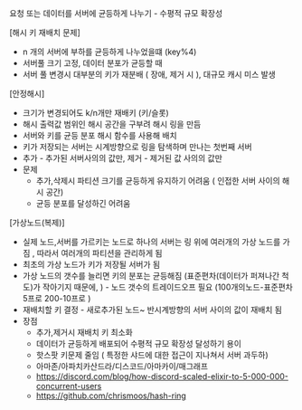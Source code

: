 요청 또는 데이터를 서버에 균등하게 나누기 - 수평적 규모 확장성 

[해시 키 재배치 문제]

- n 개의 서버에 부하를 균등하게 나누었을떄 (key%4)
- 서버풀 크기 고정, 데이터 분포가 균등할 때
- 서버 풀 변경시 대부분의 키가 재분배 ( 장애, 제거 시 ), 대규모 캐시 미스 발생

[안정해시]

- 크기가 변경되어도 k/n개만 재배키 (키/슬롯)
- 해시 출력값 범위인 해시 공간을 구부려 해시 링을 만듬
- 서버와 키를 균등 분포 해시 함수를 사용해 배치
- 키가 저장되는 서버는 시계방향으로 링을 탐색하며 만나는 첫번째 서버
- 추가 - 추가된 서버사의의 값만, 제거 - 제거된 값 사의의 값만
- 문제
    - 추가,삭제시 파티션 크기를 균등하게 유지하기 어려움 ( 인접한 서버 사이의 해시 공간)
    - 균등 분포를 달성하긴 어려움

[가상노드(복제)]

- 실제 노드,서버를 가르키는 노드로 하나의 서버는 링 위에 여러개의 가상 노드를 가짐 , 따라서 여러개의 파티션을 관리하게 됨
- 최초의 가상 노드가 키가 저장될 서버가 됨
- 가상 노드의 갯수를 늘리면 키의 분포는 균등해짐 (표준편차(데이터가 퍼져나간 척도)가 작아기지 때문에, ) - 노드 갯수의 트레이드오프 필요 (100개의노드-표준편차5프로 200-10프로 )
- 재배치할 키 결정 - 새로추가된 노드~ 반시계방향의 서버 사이의 값이 재배치 됨
- 장점
    - 추가,제거시 재배치 키 최소화
    - 데이터가 균등하게 배포되어 수평적 규모 확장성 달성하기 용이
    - 핫스팟 키문제 줄임 ( 특정한 샤드에 대한 접근이 지나쳐서 서버 과두하)
    - 아마존/아파치카산드라/디스코드/아마카이/매그래프
    - https://discord.com/blog/how-discord-scaled-elixir-to-5-000-000-concurrent-users
    - https://github.com/chrismoos/hash-ring
